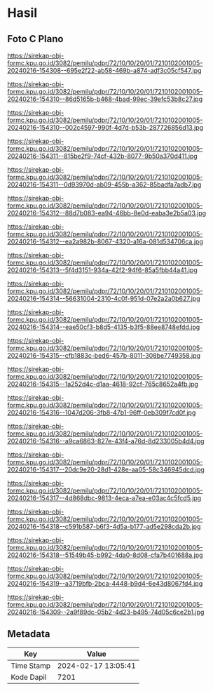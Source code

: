 # Hasil

## Foto C Plano

https://sirekap-obj-formc.kpu.go.id/3082/pemilu/pdpr/72/10/10/20/01/7210102001005-20240216-154308--695e2f22-ab58-469b-a874-adf3c05cf547.jpg

https://sirekap-obj-formc.kpu.go.id/3082/pemilu/pdpr/72/10/10/20/01/7210102001005-20240216-154310--86d5165b-b468-4bad-99ec-39efc53b8c27.jpg

https://sirekap-obj-formc.kpu.go.id/3082/pemilu/pdpr/72/10/10/20/01/7210102001005-20240216-154310--002c4597-990f-4d7d-b53b-287726856d13.jpg

https://sirekap-obj-formc.kpu.go.id/3082/pemilu/pdpr/72/10/10/20/01/7210102001005-20240216-154311--815be2f9-74cf-432b-8077-9b50a370d411.jpg

https://sirekap-obj-formc.kpu.go.id/3082/pemilu/pdpr/72/10/10/20/01/7210102001005-20240216-154311--0d93970d-ab09-455b-a362-85badfa7adb7.jpg

https://sirekap-obj-formc.kpu.go.id/3082/pemilu/pdpr/72/10/10/20/01/7210102001005-20240216-154312--88d7b083-ea94-46bb-8e0d-eaba3e2b5a03.jpg

https://sirekap-obj-formc.kpu.go.id/3082/pemilu/pdpr/72/10/10/20/01/7210102001005-20240216-154312--ea2a982b-8067-4320-a16a-081d534706ca.jpg

https://sirekap-obj-formc.kpu.go.id/3082/pemilu/pdpr/72/10/10/20/01/7210102001005-20240216-154313--5f4d3151-934a-42f2-94f6-85a5fbb44a41.jpg

https://sirekap-obj-formc.kpu.go.id/3082/pemilu/pdpr/72/10/10/20/01/7210102001005-20240216-154314--56631004-2310-4c0f-951d-07e2a2a0b627.jpg

https://sirekap-obj-formc.kpu.go.id/3082/pemilu/pdpr/72/10/10/20/01/7210102001005-20240216-154314--eae50cf3-b8d5-4135-b3f5-88ee8748efdd.jpg

https://sirekap-obj-formc.kpu.go.id/3082/pemilu/pdpr/72/10/10/20/01/7210102001005-20240216-154315--cfb1883c-bed6-457b-8011-308be7749358.jpg

https://sirekap-obj-formc.kpu.go.id/3082/pemilu/pdpr/72/10/10/20/01/7210102001005-20240216-154315--1a252d4c-d1aa-4618-92cf-765c8652a4fb.jpg

https://sirekap-obj-formc.kpu.go.id/3082/pemilu/pdpr/72/10/10/20/01/7210102001005-20240216-154316--1047d206-3fb8-47b1-96ff-0eb309f7cd0f.jpg

https://sirekap-obj-formc.kpu.go.id/3082/pemilu/pdpr/72/10/10/20/01/7210102001005-20240216-154316--a9ca6863-827e-43f4-a76d-8d233005b4d4.jpg

https://sirekap-obj-formc.kpu.go.id/3082/pemilu/pdpr/72/10/10/20/01/7210102001005-20240216-154317--20dc9e20-28d1-428e-aa05-58c346945dcd.jpg

https://sirekap-obj-formc.kpu.go.id/3082/pemilu/pdpr/72/10/10/20/01/7210102001005-20240216-154317--4d868dbc-9813-4eca-a7ea-e03ac4c5fcd5.jpg

https://sirekap-obj-formc.kpu.go.id/3082/pemilu/pdpr/72/10/10/20/01/7210102001005-20240216-154318--c591b587-b6f3-4d5a-b177-ad5e298cda2b.jpg

https://sirekap-obj-formc.kpu.go.id/3082/pemilu/pdpr/72/10/10/20/01/7210102001005-20240216-154318--51549b45-b992-4da0-8d08-cfa7b401688a.jpg

https://sirekap-obj-formc.kpu.go.id/3082/pemilu/pdpr/72/10/10/20/01/7210102001005-20240216-154319--a3719bfb-2bca-4448-b9d4-6e43d8067fd4.jpg

https://sirekap-obj-formc.kpu.go.id/3082/pemilu/pdpr/72/10/10/20/01/7210102001005-20240216-154309--2a9f89dc-05b2-4d23-b495-74d05c6ce2b1.jpg


## Metadata

| Key        | Value               |
| ---------- | ------------------- |
| Time Stamp | 2024-02-17 13:05:41 |
| Kode Dapil | 7201                |



